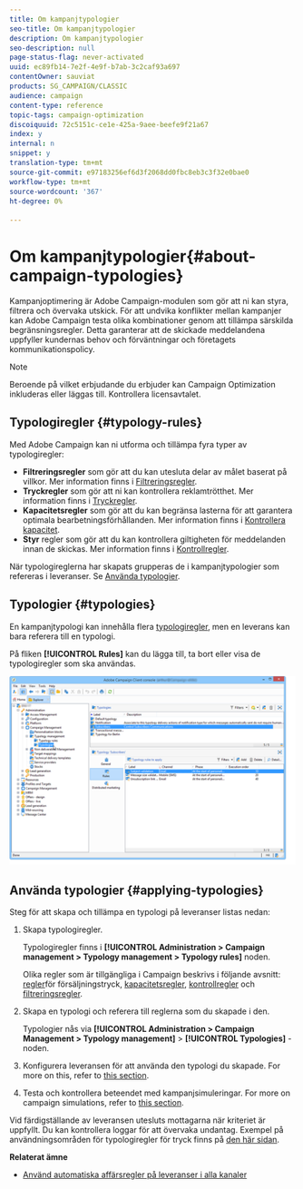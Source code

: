 ```yaml
---
title: Om kampanjtypologier
seo-title: Om kampanjtypologier
description: Om kampanjtypologier
seo-description: null
page-status-flag: never-activated
uuid: ec89fb14-7e2f-4e9f-b7ab-3c2caf93a697
contentOwner: sauviat
products: SG_CAMPAIGN/CLASSIC
audience: campaign
content-type: reference
topic-tags: campaign-optimization
discoiquuid: 72c5151c-ce1e-425a-9aee-beefe9f21a67
index: y
internal: n
snippet: y
translation-type: tm+mt
source-git-commit: e97183256ef6d3f2068dd0fbc8eb3c3f32e0bae0
workflow-type: tm+mt
source-wordcount: '367'
ht-degree: 0%

---
```



# Om kampanjtypologier{#about-campaign-typologies}

Kampanjoptimering är Adobe Campaign-modulen som gör att ni kan styra, filtrera och övervaka utskick. För att undvika konflikter mellan kampanjer kan Adobe Campaign testa olika kombinationer genom att tillämpa särskilda begränsningsregler. Detta garanterar att de skickade meddelandena uppfyller kundernas behov och förväntningar och företagets kommunikationspolicy.

>[!NOTE]
>
>Beroende på vilket erbjudande du erbjuder kan Campaign Optimization inkluderas eller läggas till. Kontrollera licensavtalet.

## Typologiregler {#typology-rules}

Med Adobe Campaign kan ni utforma och tillämpa fyra typer av typologiregler:

* **Filtreringsregler** som gör att du kan utesluta delar av målet baserat på villkor. Mer information finns i [Filtreringsregler](../../campaign/using/filtering-rules.md).
* **Tryckregler** som gör att ni kan kontrollera reklamtrötthet. Mer information finns i [Tryckregler](../../campaign/using/pressure-rules.md).
* **Kapacitetsregler** som gör att du kan begränsa lasterna för att garantera optimala bearbetningsförhållanden. Mer information finns i [Kontrollera kapacitet](../../campaign/using/consistency-rules.md#controlling-capacity).
* **Styr** regler som gör att du kan kontrollera giltigheten för meddelanden innan de skickas. Mer information finns i [Kontrollregler](../../campaign/using/control-rules.md).

När typologireglerna har skapats grupperas de i kampanjtypologier som refereras i leveranser. Se [Använda typologier](#applying-typologies).

## Typologier {#typologies}

En kampanjtypologi kan innehålla flera [typologiregler](#typology-rules), men en leverans kan bara referera till en typologi.

På fliken **[!UICONTROL Rules]** kan du lägga till, ta bort eller visa de typologiregler som ska användas.

![](assets/campaign_opt_rules_tab.png)

## Använda typologier {#applying-typologies}

Steg för att skapa och tillämpa en typologi på leveranser listas nedan:

1. Skapa typologiregler.

   Typologiregler finns i **[!UICONTROL Administration > Campaign management > Typology management > Typology rules]** noden.

   Olika regler som är tillgängliga i Campaign beskrivs i följande avsnitt: [regler](../../campaign/using/pressure-rules.md)för försäljningstryck, [kapacitetsregler](../../campaign/using/consistency-rules.md#controlling-capacity), [kontrollregler](../../campaign/using/control-rules.md) och [filtreringsregler](../../campaign/using/filtering-rules.md).

1. Skapa en typologi och referera till reglerna som du skapade i den.

   Typologier nås via **[!UICONTROL Administration > Campaign Management > Typology management]** > **[!UICONTROL Typologies]** -noden.

1. Konfigurera leveransen för att använda den typologi du skapade. For more on this, refer to [this section](../../campaign/using/applying-rules.md#applying-a-typology-to-a-delivery).
1. Testa och kontrollera beteendet med kampanjsimuleringar. For more on campaign simulations, refer to [this section](../../campaign/using/campaign-simulations.md).

Vid färdigställande av leveransen utesluts mottagarna när kriteriet är uppfyllt. Du kan kontrollera loggar för att övervaka undantag. Exempel på användningsområden för typologiregler för tryck finns på [den här sidan](../../campaign/using/pressure-rules.md#use-cases-on-pressure-rules).

**Relaterat ämne**

* [Använd automatiska affärsregler på leveranser i alla kanaler](https://helpx.adobe.com/campaign/kb/simplifying-campaign-management-acc.html#Applyautomaticbusinessrulestodeliveriesonanychannel)